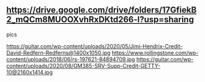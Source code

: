 https://drive.google.com/drive/folders/17GfiekB2_mQCm8MUOOXvhRxDKtd266-l?usp=sharing
---------
pics

https://guitar.com/wp-content/uploads/2020/05/Jimi-Hendrix-Credit-David-Redfern-Redferns@1400x1050.jpg
https://www.rollingstone.com/wp-content/uploads/2018/06/rs-197621-84894709.jpg
https://guitar.com/wp-content/uploads/2020/08/GM385-SRV-Supp-Credit-GETTY-10@2160x1414.jpg

